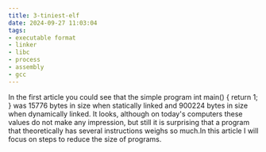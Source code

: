 ```yaml
---
title: 3-tiniest-elf
date: 2024-09-27 11:03:04
tags:
- executable format
- linker
- libc
- process
- assembly
- gcc
---
```

In the first article you could see that the simple program int main() { return 1; } was 15776 bytes in size when statically linked and 900224 bytes in size when dynamically linked. It looks, although on today's computers these values ​​do not make any impression, but still it is surprising that a program that theoretically has several instructions weighs so much.In this article I will focus on steps to reduce the size of programs.
